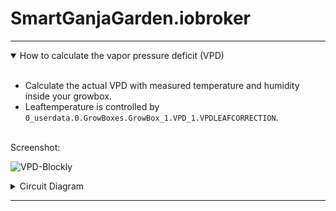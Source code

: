 # SmartGanjaGarden.iobroker
---

<details open>
  <summary>How to calculate the vapor pressure deficit (VPD)</summary><br>
  
  * Calculate the actual VPD with measured temperature and humidity inside your growbox. <br>  
  * Leaftemperature is controlled by `0_userdata.0.GrowBoxes.GrowBox_1.VPD_1.VPDLEAFCORRECTION`.<br>
  
  <br>
  Screenshot:<br>
  
  ![VPD-Blockly](https://github.com/SmartGanjaGarden/SmartGanjaGarden.iobroker/blob/main/src/images/VPD_Blockly.png "VPD-Blockly")
  
  <details>
  <summary>Circuit Diagram</summary>
  <a href=src/images/SC_2-channel-12V-controller.png><img src=src/images/SC_2-channel-12V-controller_400pxwide.png alt="click to enlarge"></a>
    
</details>
</details>

---


